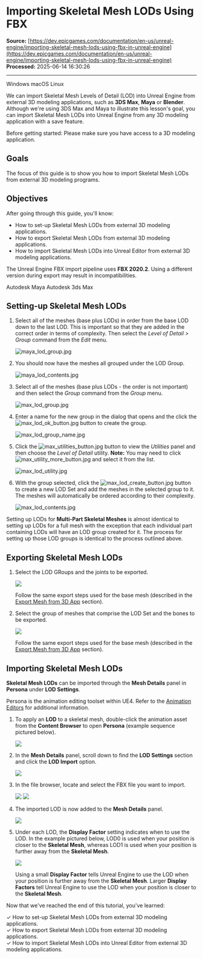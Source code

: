 # Importing Skeletal Mesh LODs Using FBX

**Source:** [https://dev.epicgames.com/documentation/en-us/unreal-engine/importing-skeletal-mesh-lods-using-fbx-in-unreal-engine](https://dev.epicgames.com/documentation/en-us/unreal-engine/importing-skeletal-mesh-lods-using-fbx-in-unreal-engine)  
**Processed:** 2025-06-14 16:30:26

---

Windows macOS Linux

We can import Skeletal Mesh Levels of Detail (LOD) into Unreal Engine from external 3D modeling applications, such as **3DS Max**, **Maya** or **Blender**. Although we're using 3DS Max and Maya to illustrate this lesson's goal, you can import Skeletal Mesh LODs into Unreal Engine from any 3D modeling application with a save feature.

Before getting started: Please make sure you have access to a 3D modeling application.

## Goals

The focus of this guide is to show you how to import Skeletal Mesh LODs from external 3D modeling programs.

## Objectives

After going through this guide, you'll know:

-   How to set-up Skeletal Mesh LODs from external 3D modeling applications.
-   How to export Skeletal Mesh LODs from external 3D modeling applications.
-   How to import Skeletal Mesh LODs into Unreal Editor from external 3D modeling applications.

The Unreal Engine FBX import pipeline uses **FBX 2020.2**. Using a different version during export may result in incompatibilities.

Autodesk Maya Autodesk 3ds Max

## Setting-up Skeletal Mesh LODs

1.  Select all of the meshes (base plus LODs) in order from the base LOD down to the last LOD. This is important so that they are added in the correct order in terms of complexity. Then select the *Level of Detail > Group* command from the *Edit* menu.
    
    ![maya_lod_group.jpg](https://d1iv7db44yhgxn.cloudfront.net/documentation/images/7acac2a7-306e-41b5-a1ba-9f09e30c20ba/maya_lod_group.jpg)
2.  You should now have the meshes all grouped under the LOD Group.
    
    ![maya_lod_contents.jpg](https://d1iv7db44yhgxn.cloudfront.net/documentation/images/bab02f5f-8386-488f-8707-37913ae7246e/maya_lod_contents.jpg)

1.  Select all of the meshes (base plus LODs - the order is not important) and then select the *Group* command from the *Group* menu.
    
    ![max_lod_group.jpg](https://d1iv7db44yhgxn.cloudfront.net/documentation/images/bee3b9a4-9622-42d6-8697-0bbe5704f2c7/max_lod_group.jpg)
2.  Enter a name for the new group in the dialog that opens and the click the ![max_lod_ok_button.jpg](https://d1iv7db44yhgxn.cloudfront.net/documentation/images/89a622f1-a2c3-4698-99f8-67f2ce039476/max_lod_ok_button.jpg) button to create the group.
    
    ![max_lod_group_name.jpg](https://d1iv7db44yhgxn.cloudfront.net/documentation/images/efb9d5a1-a52b-4c5b-90d7-3a521fe82c55/max_lod_group_name.jpg)
3.  Click the ![max_utilities_button.jpg](https://d1iv7db44yhgxn.cloudfront.net/documentation/images/b3d54375-35fc-440a-bdf7-320a9336bc92/max_utilities_button.jpg) button to view the *Utilities* panel and then choose the *Level of Detail* utility. **Note:** You may need to click ![max_utility_more_button.jpg](https://d1iv7db44yhgxn.cloudfront.net/documentation/images/09f1e412-11e2-4fb7-ae44-9365e5c49842/max_utility_more_button.jpg) and select it from the list.
    
    ![max_lod_utility.jpg](https://d1iv7db44yhgxn.cloudfront.net/documentation/images/96b49d42-a879-4b23-9573-dc4326a85099/max_lod_utility.jpg)
4.  With the group selected, click the ![max_lod_create_button.jpg](https://d1iv7db44yhgxn.cloudfront.net/documentation/images/88153aaa-cbdf-4a6b-9413-2a4ac90dd394/max_lod_create_button.jpg) button to create a new LOD Set and add the meshes in the selected group to it. The meshes will automatically be ordered according to their complexity.
    
    ![max_lod_contents.jpg](https://d1iv7db44yhgxn.cloudfront.net/documentation/images/fa72d169-3a59-487b-a5a4-0ff215533023/max_lod_contents.jpg)

Setting up LODs for **Multi-Part Skeletal Meshes** is almost identical to setting up LODs for a full mesh with the exception that each individual part containing LODs will have an LOD group created for it. The process for setting up those LOD groups is identical to the process outlined above.

## Exporting Skeletal Mesh LODs

1.  Select the LOD GRoups and the joints to be exported.
    
    ![](https://d1iv7db44yhgxn.cloudfront.net/documentation/images/b4ef524c-e5f4-4b2e-bdca-746efdea67a4/log_joint_selection.png)
    
    Follow the same export steps used for the base mesh (described in the [Export Mesh from 3D App](/documentation/en-us/unreal-engine/fbx-skeletal-mesh-pipeline-in-unreal-engine#exportmeshfrom3dapp) section).
    
2.  Select the group of meshes that comprise the LOD Set and the bones to be exported.
    
    ![](https://d1iv7db44yhgxn.cloudfront.net/documentation/images/130aac8d-9728-49c5-8231-e5310f4d3b01/lod_meshset_bones_selection.png)
    
    Follow the same export steps used for the base mesh (described in the [Export Mesh from 3D App](/documentation/en-us/unreal-engine/fbx-skeletal-mesh-pipeline-in-unreal-engine#exportmeshfrom3dapp) section).
    

## Importing Skeletal Mesh LODs

**Skeletal Mesh LODs** can be imported through the **Mesh Details** panel in **Persona** under **LOD Settings**.

Persona is the animation editing toolset within UE4. Refer to the [Animation Editors](/documentation/en-us/unreal-engine/animation-editors-in-unreal-engine) for additional information.

1.  To apply an **LOD** to a skeletal mesh, double-click the animation asset from the **Content Browser** to open **Persona** (example sequence pictured below).
    
    ![](https://d1iv7db44yhgxn.cloudfront.net/documentation/images/aaa94add-7a25-41ad-b097-ded0086326f7/openingpersona.png)
2.  In the **Mesh Details** panel, scroll down to find the **LOD Settings** section and click the **LOD Import** option.
    
    ![](https://d1iv7db44yhgxn.cloudfront.net/documentation/images/89037c20-ca28-4dcb-b57c-e163146be224/lod_import.png)
3.  In the file browser, locate and select the FBX file you want to import.
    
    ![](https://d1iv7db44yhgxn.cloudfront.net/documentation/images/64012360-9edc-4e08-af4e-92db770b0465/importlod1_windows.png) ![](https://d1iv7db44yhgxn.cloudfront.net/documentation/images/96aba302-4659-43a3-afd7-15cefc0f66b5/importlod1_mac.png)
4.  The imported LOD is now added to the **Mesh Details** panel.
    
    ![](https://d1iv7db44yhgxn.cloudfront.net/documentation/images/d68e0399-fde1-4f89-94c0-b4e7e094c95b/lod_added.png)
5.  Under each LOD, the **Display Factor** setting indicates when to use the LOD. In the example pictured below, LOD0 is used when your position is closer to the **Skeletal Mesh**, whereas LOD1 is used when your position is further away from the **Skeletal Mesh**.
    
    ![](https://d1iv7db44yhgxn.cloudfront.net/documentation/images/fd66d1e9-a22f-4a9f-8e1b-31d5f93100e7/lods_set.png)
    
    Using a small **Display Factor** tells Unreal Engine to use the LOD when your position is further away from the **Skeletal Mesh**. Larger **Display Factors** tell Unreal Engine to use the LOD when your position is closer to the **Skeletal Mesh**.
    

Now that we've reached the end of this tutorial, you've learned:

✓ How to set-up Skeletal Mesh LODs from external 3D modeling applications.  
✓ How to export Skeletal Mesh LODs from external 3D modeling applications.  
✓ How to import Skeletal Mesh LODs into Unreal Editor from external 3D modeling applications.